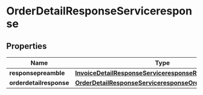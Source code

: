 

# OrderDetailResponseServiceresponse


## Properties

| Name | Type | Description | Notes |
|------------ | ------------- | ------------- | -------------|
|**responsepreamble** | [**InvoiceDetailResponseServiceresponseResponsepreamble**](InvoiceDetailResponseServiceresponseResponsepreamble.md) |  |  [optional] |
|**orderdetailresponse** | [**OrderDetailResponseServiceresponseOrderdetailresponse**](OrderDetailResponseServiceresponseOrderdetailresponse.md) |  |  [optional] |



